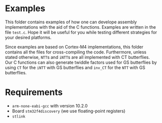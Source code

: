 

# Examples
This folder contains examples of how one can develope assembly implementations with the aid of the C functions.
Examples are written in the file `test.c`. Hope it will be useful for you while testing different strategies for your desired platforms.

Since examples are based on Cortex-M4 implementations, this folder contains all the files for cross-compiling the code.
Furthermore, unless stated otherwise, `NTT`s and `iNTT`s are all implemented with CT butterflies. Our C functions can also generate twiddle factors used for GS butterflies by using `CT` for the `iNTT` with GS butterflies and `inv_CT` for the `NTT` with GS butterflies.

# Requirements
- `arm-none-eabi-gcc` with version 10.2.0
- Board `stm32f4discovery` (we use floating-point registers)
- `stlink`





